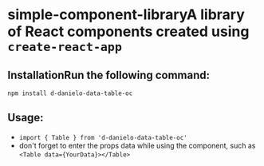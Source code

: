 # simple-component-libraryA library of React components created using `create-react-app`

## InstallationRun the following command:
`npm install d-danielo-data-table-oc`

## Usage:
- `import { Table } from 'd-danielo-data-table-oc'`
- don't forget to enter the props data while using the component, such as `<Table data={YourData}></Table>`
